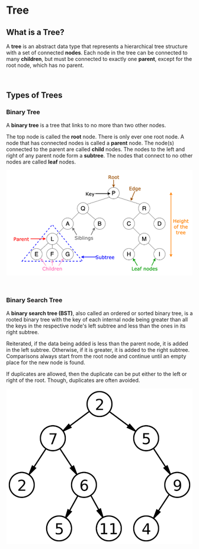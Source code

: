 # Tree

## What is a Tree?
A **tree** is an abstract data type that represents a hierarchical tree structure with a set of connected **nodes**. Each node in the tree can be connected to many **children**, but must be connected to exactly one **parent**, except for the root node, which has no parent.

</br>

## Types of Trees
### Binary Tree
A **binary tree** is a tree that links to no more than two other nodes. 

The top node is called the **root** node. There is only ever one root node. A node that has connected nodes is called a **parent** node. The node(s) connected to the parent are called **child** nodes. The nodes to the left and right of any parent node form a **subtree**. The nodes that connect to no other nodes are called **leaf** nodes.

![binary tree labeled](binary_tree_labeled.png)

</br>

### Binary Search Tree
A **binary search tree (BST)**, also called an ordered or sorted binary tree, is a rooted binary tree with the key of each internal node being greater than all the keys in the respective node's left subtree and less than the ones in its right subtree.

Reiterated, if the data being added is less than the parent node, it is added in the left subtree. Otherwise, if it is greater, it is added to the right subtree. Comparisons always start from the root node and continue until an empty place for the new node is found.

If duplicates are allowed, then the duplicate can be put either to the left or right of the root. Though, duplicates are often avoided.

![binary tree](binary_tree.png)


